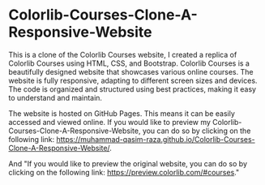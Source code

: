 # Colorlib-Courses-Clone-A-Responsive-Website

This is a clone of the Colorlib Courses website, I created a replica of Colorlib Courses using HTML, CSS, and Bootstrap. 
Colorlib Courses is a beautifully designed website that showcases various online courses.
The website is fully responsive, adapting to different screen sizes and devices.
The code is organized and structured using best practices, making it easy to understand and maintain. 

The website is hosted on GitHub Pages. This means it can be easily accessed and viewed online. If you would like to preview my Colorlib-Courses-Clone-A-Responsive-Website, you can do so by clicking on the following link: https://muhammad-qasim-raza.github.io/Colorlib-Courses-Clone-A-Responsive-Website/.

And "If you would like to preview the original website, you can do so by clicking on the following link: https://preview.colorlib.com/#courses."
